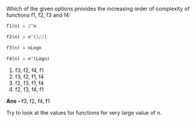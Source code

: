 Which of the given options provides the increasing order of complexity of functions f1, f2, f3 and f4:

```python
f1(n) = 2^n

f2(n) = n^(3/2)

f3(n) = nLogn

f4(n) = n^(Logn)
```

1. f3, f2, f4, f1
1. f3, f2, f1, f4
1. f2, f3, f1, f4
1. f2, f3, f4, f1

<b> Ans - </b> f3, f2, f4, f1

Try to look at the values for functions for very large value of n.
